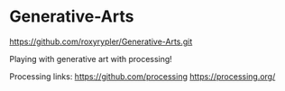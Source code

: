 # Generative-Arts
https://github.com/roxyrypler/Generative-Arts.git


Playing with generative art with processing!

Processing links:
https://github.com/processing
https://processing.org/
